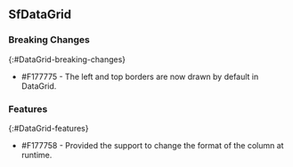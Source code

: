 ## SfDataGrid

### Breaking Changes
{:#DataGrid-breaking-changes}

* \#F177775 - The left and top borders are now drawn by default in DataGrid.

### Features
{:#DataGrid-features}

* \#F177758 - Provided the support to change the format of the column at runtime.
